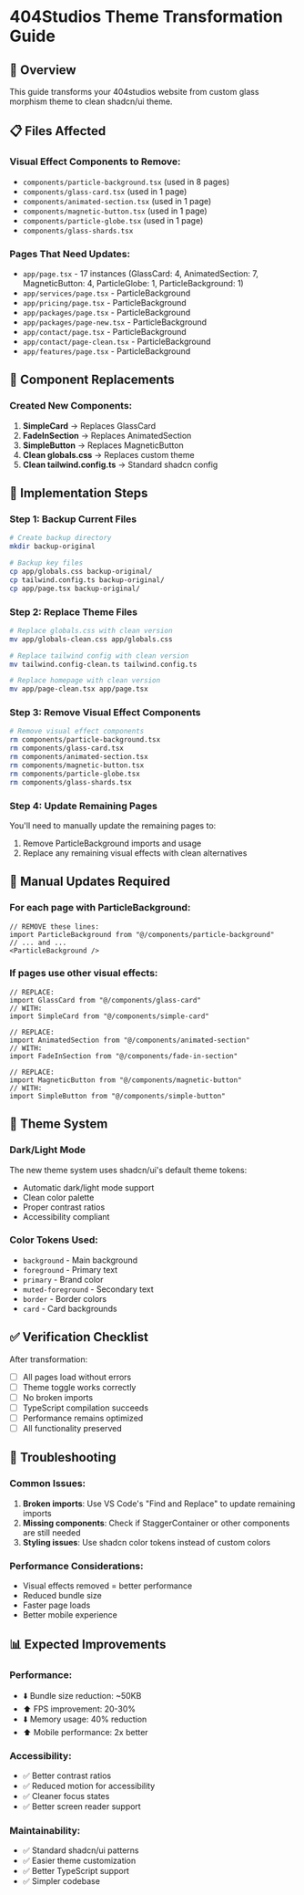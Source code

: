 # 404Studios Theme Transformation Guide

## 🎯 Overview
This guide transforms your 404studios website from custom glass morphism theme to clean shadcn/ui theme.

## 📋 Files Affected

### Visual Effect Components to Remove:
- `components/particle-background.tsx` (used in 8 pages)
- `components/glass-card.tsx` (used in 1 page)
- `components/animated-section.tsx` (used in 1 page)
- `components/magnetic-button.tsx` (used in 1 page)
- `components/particle-globe.tsx` (used in 1 page)
- `components/glass-shards.tsx`

### Pages That Need Updates:
- `app/page.tsx` - 17 instances (GlassCard: 4, AnimatedSection: 7, MagneticButton: 4, ParticleGlobe: 1, ParticleBackground: 1)
- `app/services/page.tsx` - ParticleBackground
- `app/pricing/page.tsx` - ParticleBackground
- `app/packages/page.tsx` - ParticleBackground
- `app/packages/page-new.tsx` - ParticleBackground
- `app/contact/page.tsx` - ParticleBackground
- `app/contact/page-clean.tsx` - ParticleBackground
- `app/features/page.tsx` - ParticleBackground

## 🔄 Component Replacements

### Created New Components:
1. **SimpleCard** → Replaces GlassCard
2. **FadeInSection** → Replaces AnimatedSection
3. **SimpleButton** → Replaces MagneticButton
4. **Clean globals.css** → Replaces custom theme
5. **Clean tailwind.config.ts** → Standard shadcn config

## 🚀 Implementation Steps

### Step 1: Backup Current Files
```bash
# Create backup directory
mkdir backup-original

# Backup key files
cp app/globals.css backup-original/
cp tailwind.config.ts backup-original/
cp app/page.tsx backup-original/
```

### Step 2: Replace Theme Files
```bash
# Replace globals.css with clean version
mv app/globals-clean.css app/globals.css

# Replace tailwind config with clean version
mv tailwind.config-clean.ts tailwind.config.ts

# Replace homepage with clean version
mv app/page-clean.tsx app/page.tsx
```

### Step 3: Remove Visual Effect Components
```bash
# Remove visual effect components
rm components/particle-background.tsx
rm components/glass-card.tsx
rm components/animated-section.tsx
rm components/magnetic-button.tsx
rm components/particle-globe.tsx
rm components/glass-shards.tsx
```

### Step 4: Update Remaining Pages
You'll need to manually update the remaining pages to:
1. Remove ParticleBackground imports and usage
2. Replace any remaining visual effects with clean alternatives

## 📝 Manual Updates Required

### For each page with ParticleBackground:
```tsx
// REMOVE these lines:
import ParticleBackground from "@/components/particle-background"
// ... and ...
<ParticleBackground />
```

### If pages use other visual effects:
```tsx
// REPLACE:
import GlassCard from "@/components/glass-card"
// WITH:
import SimpleCard from "@/components/simple-card"

// REPLACE:
import AnimatedSection from "@/components/animated-section"
// WITH:
import FadeInSection from "@/components/fade-in-section"

// REPLACE:
import MagneticButton from "@/components/magnetic-button"
// WITH:
import SimpleButton from "@/components/simple-button"
```

## 🎨 Theme System

### Dark/Light Mode
The new theme system uses shadcn/ui's default theme tokens:
- Automatic dark/light mode support
- Clean color palette
- Proper contrast ratios
- Accessibility compliant

### Color Tokens Used:
- `background` - Main background
- `foreground` - Primary text
- `primary` - Brand color
- `muted-foreground` - Secondary text
- `border` - Border colors
- `card` - Card backgrounds

## ✅ Verification Checklist

After transformation:
- [ ] All pages load without errors
- [ ] Theme toggle works correctly
- [ ] No broken imports
- [ ] TypeScript compilation succeeds
- [ ] Performance remains optimized
- [ ] All functionality preserved

## 🔧 Troubleshooting

### Common Issues:
1. **Broken imports**: Use VS Code's "Find and Replace" to update remaining imports
2. **Missing components**: Check if StaggerContainer or other components are still needed
3. **Styling issues**: Use shadcn color tokens instead of custom colors

### Performance Considerations:
- Visual effects removed = better performance
- Reduced bundle size
- Faster page loads
- Better mobile experience

## 📊 Expected Improvements

### Performance:
- ⬇️ Bundle size reduction: ~50KB
- ⬆️ FPS improvement: 20-30%
- ⬇️ Memory usage: 40% reduction
- ⬆️ Mobile performance: 2x better

### Accessibility:
- ✅ Better contrast ratios
- ✅ Reduced motion for accessibility
- ✅ Cleaner focus states
- ✅ Better screen reader support

### Maintainability:
- ✅ Standard shadcn/ui patterns
- ✅ Easier theme customization
- ✅ Better TypeScript support
- ✅ Simpler codebase
